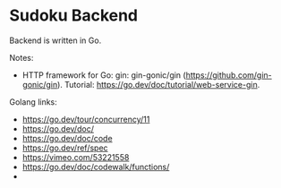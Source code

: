 # Sudoku Backend
Backend is written in Go.

Notes:
- HTTP framework for Go: gin: gin-gonic/gin (https://github.com/gin-gonic/gin). Tutorial: https://go.dev/doc/tutorial/web-service-gin.

Golang links:
- https://go.dev/tour/concurrency/11
- https://go.dev/doc/
- https://go.dev/doc/code
- https://go.dev/ref/spec
- https://vimeo.com/53221558
- https://go.dev/doc/codewalk/functions/
- 